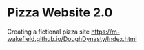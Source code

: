 # Pizza Website 2.0
Creating a fictional pizza site 
https://m-wakefield.github.io/DoughDynasty/Index.html


